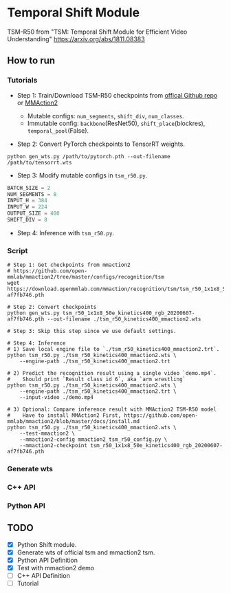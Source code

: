 # Temporal Shift Module

TSM-R50 from "TSM: Temporal Shift Module for Efficient Video Understanding" <https://arxiv.org/abs/1811.08383>

## How to run

### Tutorials

+ Step 1: Train/Download TSM-R50 checkpoints from [offical Github repo](https://github.com/mit-han-lab/temporal-shift-module) or [MMAction2](https://github.com/open-mmlab/mmaction2)
  + Mutable configs: `num_segments`, `shift_div`, `num_classes`.
  + Immutable config: `backbone`(ResNet50), `shift_place`(blockres), `temporal_pool`(False).

+ Step 2: Convert PyTorch checkpoints to TensorRT weights.

```shell
python gen_wts.py /path/to/pytorch.pth --out-filename /path/to/tensorrt.wts
```

+ Step 3: Modify mutable configs in `tsm_r50.py`.

```python
BATCH_SIZE = 2
NUM_SEGMENTS = 8
INPUT_H = 384
INPUT_W = 224
OUTPUT_SIZE = 400
SHIFT_DIV = 8
```

+ Step 4: Inference with `tsm_r50.py`.

### Script

```shell
# Step 1: Get checkpoints from mmaction2
# https://github.com/open-mmlab/mmaction2/tree/master/configs/recognition/tsm
wget https://download.openmmlab.com/mmaction/recognition/tsm/tsm_r50_1x1x8_50e_kinetics400_rgb/tsm_r50_1x1x8_50e_kinetics400_rgb_20200607-af7fb746.pth

# Step 2: Convert checkpoints
python gen_wts.py tsm_r50_1x1x8_50e_kinetics400_rgb_20200607-af7fb746.pth --out-filename ./tsm_r50_kinetics400_mmaction2.wts

# Step 3: Skip this step since we use default settings.

# Step 4: Inference
# 1) Save local engine file to `./tsm_r50_kinetics400_mmaction2.trt`.
python tsm_r50.py ./tsm_r50_kinetics400_mmaction2.wts \
    --engine-path ./tsm_r50_kinetics400_mmaction2.trt

# 2) Predict the recognition result using a single video `demo.mp4`.
#    Should print `Result class id 6`, aka `arm wrestling`
python tsm_r50.py ./tsm_r50_kinetics400_mmaction2.wts \
    --engine-path ./tsm_r50_kinetics400_mmaction2.trt \
    --input-video ./demo.mp4

# 3) Optional: Compare inference result with MMAction2 TSM-R50 model
#    Have to install MMAction2 First, https://github.com/open-mmlab/mmaction2/blob/master/docs/install.md
python tsm_r50.py ./tsm_r50_kinetics400_mmaction2.wts \
    --test-mmaction2 \
    --mmaction2-config mmaction2_tsm_r50_config.py \
    --mmaction2-checkpoint tsm_r50_1x1x8_50e_kinetics400_rgb_20200607-af7fb746.pth
```

### Generate wts

### C++ API

### Python API

## TODO

+ [x] Python Shift module.
+ [x] Generate wts of official tsm and mmaction2 tsm.
+ [x] Python API Definition
+ [x] Test with mmaction2 demo
+ [ ] C++ API Definition
+ [ ] Tutorial
